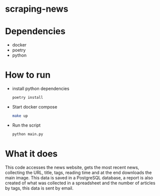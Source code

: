 # scraping-news

# Dependencies
- docker
- poetry
- python

# How to run
- install python dependencies
    ```sh
    poetry install
    ```
- Start docker compose
    ```sh
    make up
    ```
- Run the script
    ```sh
    python main.py
    ```

# What it does
This code accesses the news website, gets the most recent news, collecting the URL, title, tags, reading time
and at the end downloads the main image.
This data is saved in a PostgreSQL database, a report is also created of what was collected in a spreadsheet 
and the number of articles by tags, this data is sent by email.
